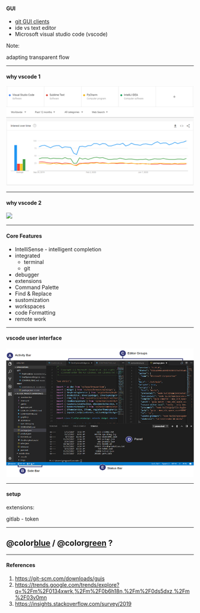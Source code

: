 #### GUI

- [git GUI clients](https://git-scm.com/downloads/guis)
- ide vs text editor
- Microsoft visual studio code (vscode)

Note:

adapting transparent flow

---

#### why vscode 1

![](assets/img/ide-trend.PNG)

---

#### why vscode 2

![](assets/img/stackoverflow-2019-ide.PNG.PNG)

---

#### Core Features

- IntelliSense - intelligent completion
- integrated
  - terminal
  - git
- debugger
- extensions
- Command Palette
- Find & Replace
- sustomization
- workspaces
- code Formatting
- remote work

---

#### vscode user interface

![](assets/img/vscode-user-interface.png)

---

#### setup

extensions:

gitlab - token

---

## @color[blue](Q) / @color[green](A) ?

---

#### References

1. <https://git-scm.com/downloads/guis>
1. <https://trends.google.com/trends/explore?q=%2Fm%2F0134xwrk,%2Fm%2F0b6h18n,%2Fm%2F0ds5dxz,%2Fm%2F03v0mn>
1. <https://insights.stackoverflow.com/survey/2019>

